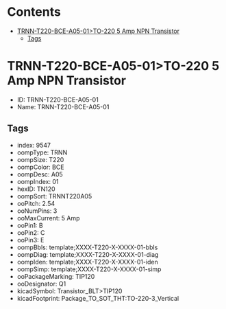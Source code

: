 



Contents
========

* [TRNN-T220-BCE-A05-01>TO-220 5 Amp NPN Transistor](#trnn-t220-bce-a05-01to-220-5-amp-npn-transistor)
	* [Tags](#tags)

# TRNN-T220-BCE-A05-01>TO-220 5 Amp NPN Transistor

- ID: TRNN-T220-BCE-A05-01
- Name: TRNN-T220-BCE-A05-01

## Tags

- index: 9547
- oompType: TRNN
- oompSize: T220
- oompColor: BCE
- oompDesc: A05
- oompIndex: 01
- hexID: TN120
- oompSort: TRNNT220A05
- ooPitch: 2.54
- ooNumPins: 3
- ooMaxCurrent: 5 Amp
- ooPin1: B
- ooPin2: C
- ooPin3: E
- oompBbls: template;XXXX-T220-X-XXXX-01-bbls
- oompDiag: template;XXXX-T220-X-XXXX-01-diag
- oompIden: template;XXXX-T220-X-XXXX-01-iden
- oompSimp: template;XXXX-T220-X-XXXX-01-simp
- ooPackageMarking: TIP120
- ooDesignator: Q1
- kicadSymbol: Transistor_BLT>TIP120
- kicadFootprint: Package_TO_SOT_THT:TO-220-3_Vertical
